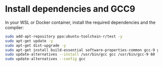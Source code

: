 # Install dependencies and GCC9

In your WSL or Docker container, install the required dependencies and the compiler:

```bash
sudo add-apt-repository ppa:ubuntu-toolchain-r/test -y
sudo apt-get update -y
sudo apt-get dist-upgrade -y
sudo apt-get install build-essential software-properties-common gcc-9 g++-9 -y
sudo update-alternatives --install /usr/bin/gcc gcc /usr/bin/gcc-9 60 --slave /usr/bin/g++ g++ /usr/bin/g++-9
sudo update-alternatives --config gcc
```
